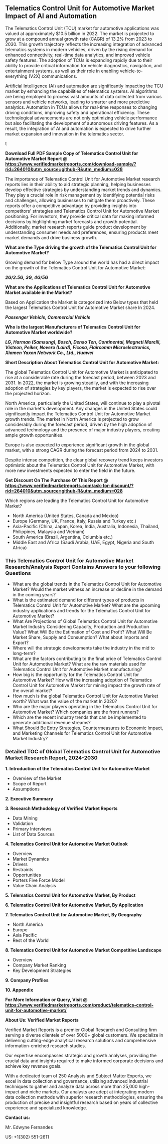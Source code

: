 <h2>Telematics Control Unit for Automotive Market Impact of AI and Automation</h2><p>The Telematics Control Unit (TCU) market for automotive applications was valued at approximately $10.5 billion in 2022. The market is projected to grow at a compound annual growth rate (CAGR) of 13.2% from 2023 to 2030. This growth trajectory reflects the increasing integration of advanced telematics systems in modern vehicles, driven by the rising demand for enhanced connectivity, real-time data analytics, and improved vehicle safety features. The adoption of TCUs is expanding rapidly due to their ability to provide critical information for vehicle diagnostics, navigation, and entertainment systems, as well as their role in enabling vehicle-to-everything (V2X) communications.</p><p>Artificial Intelligence (AI) and automation are significantly impacting the TCU market by enhancing the capabilities of telematics systems. AI algorithms are being employed to process vast amounts of data collected from various sensors and vehicle networks, leading to smarter and more predictive analytics. Automation in TCUs allows for real-time responses to changing driving conditions, improving safety and operational efficiency. These technological advancements are not only optimizing vehicle performance but also facilitating the development of autonomous driving features. As a result, the integration of AI and automation is expected to drive further market expansion and innovation in the telematics sector.</p>t</p><p id="" class=""><strong>Download Full PDF Sample Copy of Telematics Control Unit for Automotive Market Report @ <a href="https://www.verifiedmarketreports.com/download-sample/?rid=264010&utm_source=github-R&utm_medium=028" target="_blank">https://www.verifiedmarketreports.com/download-sample/?rid=264010&utm_source=github-R&utm_medium=028</a></strong></p><p>The importance of&nbsp;Telematics Control Unit for Automotive Market research reports lies in their ability to aid strategic planning, helping businesses develop effective strategies by understanding market trends and dynamics. They play a crucial role in risk management by identifying potential risks and challenges, allowing businesses to mitigate them proactively. These reports offer a competitive advantage by providing insights into competitors' strategies and Telematics Control Unit for Automotive Market positioning. For investors, they provide critical data for making informed decisions by highlighting market forecasts and growth potential. Additionally, market research reports guide product development by understanding consumer needs and preferences, ensuring products meet market demands and drive business growth.</p><p><strong>What are the&nbsp;Type driving the growth of the Telematics Control Unit for Automotive Market?</strong></p><p id="" class="">Growing demand for below Type around the world has had a direct impact on the growth of the Telematics Control Unit for Automotive Market:</p><em><strong>2G/2.5G, 3G, 4G/5G</strong></em></p><strong>What are the&nbsp;Applications&nbsp;of Telematics Control Unit for Automotive Market available in the Market?</strong></p><p id="" class="">Based on Application the Market is categorized into Below types that held the largest Telematics Control Unit for Automotive Market share In 2024.</p><em><strong>Passenger Vehicle, Commercial Vehicle</strong></em></p><strong>Who is the largest Manufacturers of Telematics Control Unit for Automotive Market worldwide?</strong></p><p><em><strong>LG, Harman (Samsung), Bosch, Denso Ten, Continental, Magneti Marelli, Visteon, Peiker, Novero (Laird), Ficosa, Flaircomm Microelectronics, Xiamen Yaxon Network Co., Ltd., Huawei</strong></em></p><p id="" class=""><strong>Short Description About Telematics Control Unit for Automotive Market:</strong></p><p>The global Telematics Control Unit for Automotive Market is anticipated to rise at a considerable rate during the forecast period, between 2023 and 2031. In 2022, the market is growing steadily, and with the increasing adoption of strategies by key players, the market is expected to rise over the projected horizon.</p><p>North America, particularly the United States, will continue to play a pivotal role in the market's development. Any changes in the United States could significantly impact the Telematics Control Unit for Automotive Market growth trends. The market in North America is projected to grow considerably during the forecast period, driven by the high adoption of advanced technology and the presence of major industry players, creating ample growth opportunities.</p><p>Europe is also expected to experience significant growth in the global market, with a strong CAGR during the forecast period from 2024 to 2031.</p><p>Despite intense competition, the clear global recovery trend keeps investors optimistic about the Telematics Control Unit for Automotive Market, with more new investments expected to enter the field in the future.</p><p id="" class=""><strong>Get Discount On The Purchase Of This Report @ <a href="https://www.verifiedmarketreports.com/ask-for-discount/?rid=264010&utm_source=github-R&utm_medium=028" target="_blank">https://www.verifiedmarketreports.com/ask-for-discount/?rid=264010&utm_source=github-R&utm_medium=028</a></strong></p>Which regions are leading the Telematics Control Unit for Automotive Market?</p><ul><li>North America (United States, Canada and Mexico)</li><li>Europe (Germany, UK, France, Italy, Russia and Turkey etc.)</li><li>Asia-Pacific (China, Japan, Korea, India, Australia, Indonesia, Thailand, Philippines, Malaysia and Vietnam)</li><li>South America (Brazil, Argentina, Columbia etc.)</li><li>Middle East and Africa (Saudi Arabia, UAE, Egypt, Nigeria and South Africa)</li></ul><h3 id="" class="">This Telematics Control Unit for Automotive Market Research/Analysis Report Contains Answers to your following Questions</h3><ul><li>What are the global trends in the Telematics Control Unit for Automotive Market? Would the market witness an increase or decline in the demand in the coming years?</li><li>What is the estimated demand for different types of products in Telematics Control Unit for Automotive Market? What are the upcoming industry applications and trends for the Telematics Control Unit for Automotive Market?</li><li>What Are Projections of Global Telematics Control Unit for Automotive Market Industry Considering Capacity, Production and Production Value? What Will Be the Estimation of Cost and Profit? What Will Be Market Share, Supply and Consumption? What about imports and Export?</li><li>Where will the strategic developments take the industry in the mid to long-term?</li><li>What are the factors contributing to the final price of Telematics Control Unit for Automotive Market? What are the raw materials used for Telematics Control Unit for Automotive Market manufacturing?</li><li>How big is the opportunity for the Telematics Control Unit for Automotive Market? How will the increasing adoption of Telematics Control Unit for Automotive Market for mining impact the growth rate of the overall market?</li><li>How much is the global Telematics Control Unit for Automotive Market worth? What was the value of the market In 2020?</li><li>Who are the major players operating in the Telematics Control Unit for Automotive Market? Which companies are the front runners?</li><li>Which are the recent industry trends that can be implemented to generate additional revenue streams?</li><li>What Should Be Entry Strategies, Countermeasures to Economic Impact, and Marketing Channels for Telematics Control Unit for Automotive Market Industry?</li></ul><h3 id="" class="">Detailed TOC of Global Telematics Control Unit for Automotive Market Research Report, 2024-2030</h3><p id="" class=""><strong>1. Introduction of the Telematics Control Unit for Automotive Market</strong></p><ul><li>Overview of the Market</li><li>Scope of Report</li><li>Assumptions</li></ul><p id="" class=""><strong>2. Executive Summary</strong></p><p id="" class=""><strong>3. Research Methodology of Verified Market Reports</strong></p><ul><li>Data Mining</li><li>Validation</li><li>Primary Interviews</li><li>List of Data Sources</li></ul><p id="" class=""><strong>4. Telematics Control Unit for Automotive Market Outlook</strong></p><ul><li>Overview</li><li>Market Dynamics</li><li>Drivers</li><li>Restraints</li><li>Opportunities</li><li>Porters Five Force Model</li><li>Value Chain Analysis</li></ul><p id="" class=""><strong>5. Telematics Control Unit for Automotive Market, By Product</strong></p><p id="" class=""><strong>6. Telematics Control Unit for Automotive Market, By Application</strong></p><p id="" class=""><strong>7. Telematics Control Unit for Automotive Market, By Geography</strong></p><ul><li>North America</li><li>Europe</li><li>Asia Pacific</li><li>Rest of the World</li></ul><p id="" class=""><strong>8. Telematics Control Unit for Automotive Market Competitive Landscape</strong></p><ul><li>Overview</li><li>Company Market Ranking</li><li>Key Development Strategies</li></ul><p id="" class=""><strong>9. Company Profiles</strong></p><p id="" class=""><strong>10. Appendix</strong></p><p id="" class=""><strong>For More Information or Query, Visit @ <a href="https://www.verifiedmarketreports.com/product/telematics-control-unit-for-automotive-market/" target="_blank">https://www.verifiedmarketreports.com/product/telematics-control-unit-for-automotive-market/</a></strong></p><p id="" class=""><strong>About Us: Verified Market Reports</strong></p><p id="" class="">Verified Market Reports is a premier Global Research and Consulting firm serving a diverse clientele of over 5000+ global customers. We specialize in delivering cutting-edge analytical research solutions and comprehensive information-enriched research studies.</p><p id="" class="">Our expertise encompasses strategic and growth analyses, providing the crucial data and insights required to make informed corporate decisions and achieve key revenue goals.</p><p id="" class="">With a dedicated team of 250 Analysts and Subject Matter Experts, we excel in data collection and governance, utilizing advanced industrial techniques to gather and analyze data across more than 25,000 high-impact and niche markets. Our analysts are adept at integrating modern data collection methods with superior research methodologies, ensuring the production of precise and insightful research based on years of collective experience and specialized knowledge.</p><p id="" class=""><strong>Contact us:</strong></p><p id="" class="">Mr. Edwyne Fernandes</p><p id="" class="">US: +1(302) 551-2611</p>